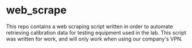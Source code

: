 # web_scrape
This repo contains a web scraping script written in order to automate retrieving calibration data for testing equipment used in the lab. This script was written for work, and will only work when using our company's VPN.
